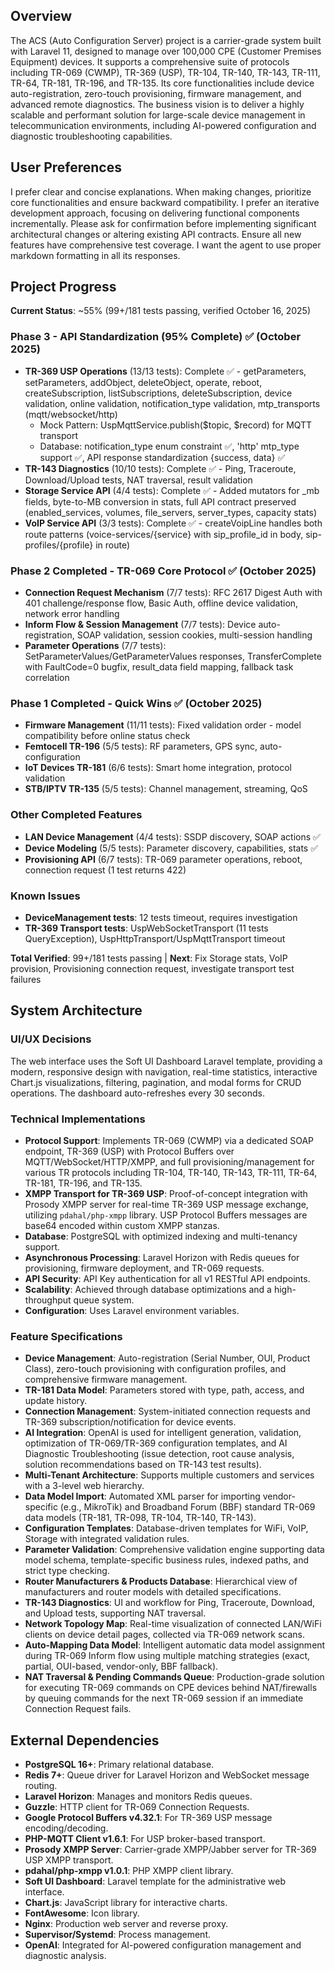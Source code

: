 ## Overview
The ACS (Auto Configuration Server) project is a carrier-grade system built with Laravel 11, designed to manage over 100,000 CPE (Customer Premises Equipment) devices. It supports a comprehensive suite of protocols including TR-069 (CWMP), TR-369 (USP), TR-104, TR-140, TR-143, TR-111, TR-64, TR-181, TR-196, and TR-135. Its core functionalities include device auto-registration, zero-touch provisioning, firmware management, and advanced remote diagnostics. The business vision is to deliver a highly scalable and performant solution for large-scale device management in telecommunication environments, including AI-powered configuration and diagnostic troubleshooting capabilities.

## User Preferences
I prefer clear and concise explanations. When making changes, prioritize core functionalities and ensure backward compatibility. I prefer an iterative development approach, focusing on delivering functional components incrementally. Please ask for confirmation before implementing significant architectural changes or altering existing API contracts. Ensure all new features have comprehensive test coverage. I want the agent to use proper markdown formatting in all its responses.

## Project Progress

**Current Status**: ~55% (99+/181 tests passing, verified October 16, 2025)

### Phase 3 - API Standardization (95% Complete) ✅ (October 2025)
- **TR-369 USP Operations** (13/13 tests): Complete ✅ - getParameters, setParameters, addObject, deleteObject, operate, reboot, createSubscription, listSubscriptions, deleteSubscription, device validation, online validation, notification_type validation, mtp_transports (mqtt/websocket/http)
  - Mock Pattern: UspMqttService.publish($topic, $record) for MQTT transport
  - Database: notification_type enum constraint ✅, 'http' mtp_type support ✅, API response standardization {success, data} ✅
- **TR-143 Diagnostics** (10/10 tests): Complete ✅ - Ping, Traceroute, Download/Upload tests, NAT traversal, result validation
- **Storage Service API** (4/4 tests): Complete ✅ - Added mutators for _mb fields, byte-to-MB conversion in stats, full API contract preserved (enabled_services, volumes, file_servers, server_types, capacity stats)
- **VoIP Service API** (3/3 tests): Complete ✅ - createVoipLine handles both route patterns (voice-services/{service} with sip_profile_id in body, sip-profiles/{profile} in route)

### Phase 2 Completed - TR-069 Core Protocol ✅ (October 2025)
- **Connection Request Mechanism** (7/7 tests): RFC 2617 Digest Auth with 401 challenge/response flow, Basic Auth, offline device validation, network error handling
- **Inform Flow & Session Management** (7/7 tests): Device auto-registration, SOAP validation, session cookies, multi-session handling
- **Parameter Operations** (7/7 tests): SetParameterValues/GetParameterValues responses, TransferComplete with FaultCode=0 bugfix, result_data field mapping, fallback task correlation

### Phase 1 Completed - Quick Wins ✅ (October 2025)
- **Firmware Management** (11/11 tests): Fixed validation order - model compatibility before online status check
- **Femtocell TR-196** (5/5 tests): RF parameters, GPS sync, auto-configuration
- **IoT Devices TR-181** (6/6 tests): Smart home integration, protocol validation
- **STB/IPTV TR-135** (5/5 tests): Channel management, streaming, QoS

### Other Completed Features
- **LAN Device Management** (4/4 tests): SSDP discovery, SOAP actions ✅
- **Device Modeling** (5/5 tests): Parameter discovery, capabilities, stats ✅
- **Provisioning API** (6/7 tests): TR-069 parameter operations, reboot, connection request (1 test returns 422)

### Known Issues
- **DeviceManagement tests**: 12 tests timeout, requires investigation
- **TR-369 Transport tests**: UspWebSocketTransport (11 tests QueryException), UspHttpTransport/UspMqttTransport timeout

**Total Verified**: 99+/181 tests passing | **Next**: Fix Storage stats, VoIP provision, Provisioning connection request, investigate transport test failures

## System Architecture

### UI/UX Decisions
The web interface uses the Soft UI Dashboard Laravel template, providing a modern, responsive design with navigation, real-time statistics, interactive Chart.js visualizations, filtering, pagination, and modal forms for CRUD operations. The dashboard auto-refreshes every 30 seconds.

### Technical Implementations
- **Protocol Support**: Implements TR-069 (CWMP) via a dedicated SOAP endpoint, TR-369 (USP) with Protocol Buffers over MQTT/WebSocket/HTTP/XMPP, and full provisioning/management for various TR protocols including TR-104, TR-140, TR-143, TR-111, TR-64, TR-181, TR-196, and TR-135.
- **XMPP Transport for TR-369 USP**: Proof-of-concept integration with Prosody XMPP server for real-time TR-369 USP message exchange, utilizing `pdahal/php-xmpp` library. USP Protocol Buffers messages are base64 encoded within custom XMPP stanzas.
- **Database**: PostgreSQL with optimized indexing and multi-tenancy support.
- **Asynchronous Processing**: Laravel Horizon with Redis queues for provisioning, firmware deployment, and TR-069 requests.
- **API Security**: API Key authentication for all v1 RESTful API endpoints.
- **Scalability**: Achieved through database optimizations and a high-throughput queue system.
- **Configuration**: Uses Laravel environment variables.

### Feature Specifications
- **Device Management**: Auto-registration (Serial Number, OUI, Product Class), zero-touch provisioning with configuration profiles, and comprehensive firmware management.
- **TR-181 Data Model**: Parameters stored with type, path, access, and update history.
- **Connection Management**: System-initiated connection requests and TR-369 subscription/notification for device events.
- **AI Integration**: OpenAI is used for intelligent generation, validation, optimization of TR-069/TR-369 configuration templates, and AI Diagnostic Troubleshooting (issue detection, root cause analysis, solution recommendations based on TR-143 test results).
- **Multi-Tenant Architecture**: Supports multiple customers and services with a 3-level web hierarchy.
- **Data Model Import**: Automated XML parser for importing vendor-specific (e.g., MikroTik) and Broadband Forum (BBF) standard TR-069 data models (TR-181, TR-098, TR-104, TR-140, TR-143).
- **Configuration Templates**: Database-driven templates for WiFi, VoIP, Storage with integrated validation rules.
- **Parameter Validation**: Comprehensive validation engine supporting data model schema, template-specific business rules, indexed paths, and strict type checking.
- **Router Manufacturers & Products Database**: Hierarchical view of manufacturers and router models with detailed specifications.
- **TR-143 Diagnostics**: UI and workflow for Ping, Traceroute, Download, and Upload tests, supporting NAT traversal.
- **Network Topology Map**: Real-time visualization of connected LAN/WiFi clients on device detail pages, collected via TR-069 network scans.
- **Auto-Mapping Data Model**: Intelligent automatic data model assignment during TR-069 Inform flow using multiple matching strategies (exact, partial, OUI-based, vendor-only, BBF fallback).
- **NAT Traversal & Pending Commands Queue**: Production-grade solution for executing TR-069 commands on CPE devices behind NAT/firewalls by queuing commands for the next TR-069 session if an immediate Connection Request fails.

## External Dependencies
- **PostgreSQL 16+**: Primary relational database.
- **Redis 7+**: Queue driver for Laravel Horizon and WebSocket message routing.
- **Laravel Horizon**: Manages and monitors Redis queues.
- **Guzzle**: HTTP client for TR-069 Connection Requests.
- **Google Protocol Buffers v4.32.1**: For TR-369 USP message encoding/decoding.
- **PHP-MQTT Client v1.6.1**: For USP broker-based transport.
- **Prosody XMPP Server**: Carrier-grade XMPP/Jabber server for TR-369 USP XMPP transport.
- **pdahal/php-xmpp v1.0.1**: PHP XMPP client library.
- **Soft UI Dashboard**: Laravel template for the administrative web interface.
- **Chart.js**: JavaScript library for interactive charts.
- **FontAwesome**: Icon library.
- **Nginx**: Production web server and reverse proxy.
- **Supervisor/Systemd**: Process management.
- **OpenAI**: Integrated for AI-powered configuration management and diagnostic analysis.